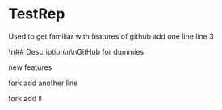 # TestRep
Used to get familiar with features of github
add one line
line 3

\n## Description\n\nGitHub for dummies

new features

fork add another line

fork add ll